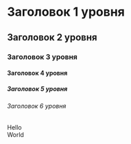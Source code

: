 <!DOCTYPE html>
<html lang="en">
<head>
    <meta charset="UTF-8">
    <title>Title</title>
    <link rel="stylesheet" href="style.css">
</head>
<body>
<h1>Заголовок 1 уровня</h1>
<h2>Заголовок 2 уровня</h2>
<h3>Заголовок 3 уровня</h3>
<h4>Заголовок 4 уровня</h4>
<h5>Заголовок 5 уровня</h5>
<h6>Заголовок 6 уровня</h6>
<div>
    <span>Hello</span><br>
    <span>World</span>
    <img scr= 'ptiza.png'>
</div>
</body>

